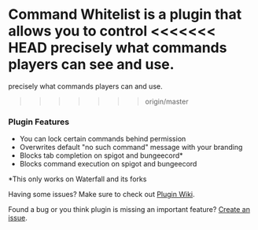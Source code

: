 Command  Whitelist is a plugin that allows you to control 
<<<<<<< HEAD
precisely what commands players can see and use.
=======
precisely what commands players can  and use.
>>>>>>> origin/master

<h3>Plugin Features</h3>

<ul>
<li>You can lock certain commands behind permission
<li>Overwrites default "no such command" message with your branding
<li>Blocks tab completion on spigot and bungeecord*</li>
<li>Blocks command execution on spigot and bungeecord</li>
</ul>

\*This only works on Waterfall and its forks 

Having some issues? Make sure to check out <a href="https://github.com/YouHaveTrouble/CommandWhitelist/wiki">Plugin Wiki</a>.

Found a bug or you think plugin is missing an important feature? <a href="https://github.com/YouHaveTrouble/CommandWhitelist/issues">Create an issue</a>.
